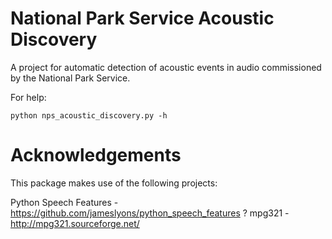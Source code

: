 National Park Service Acoustic Discovery
========================================

A project for automatic detection of acoustic events in audio commissioned by the
National Park Service.

For help:

`python nps_acoustic_discovery.py -h`

Acknowledgements
================

This package makes use of the following projects:

Python Speech Features - https://github.com/jameslyons/python_speech_features
? mpg321 - http://mpg321.sourceforge.net/


